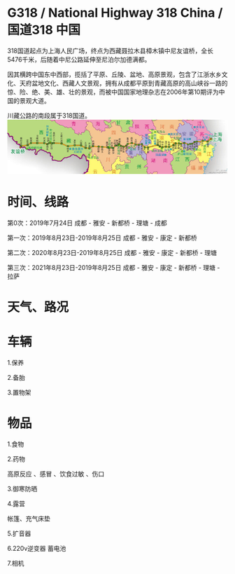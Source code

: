 # G318 / National Highway 318 China /国道318 中国

318国道起点为上海人民广场，终点为西藏聂拉木县樟木镇中尼友谊桥，全长5476千米，后随着中尼公路延伸至尼泊尔加德满都。

因其横跨中国东中西部，揽括了平原、丘陵、盆地、高原景观，包含了江浙水乡文化、天府盆地文化、西藏人文景观，拥有从成都平原到青藏高原的高山峡谷一路的惊、险、绝、美、雄、壮的景观，而被中国国家地理杂志在2006年第10期评为中国的景观大道。

川藏公路的南段属于318国道。
![G318](https://github.com/cloudlang/G318/blob/master/IMGS/G318.jpg)


# 时间、线路
第0次：2019年7月24日 成都 - 雅安 - 新都桥 - 理塘 - 成都 

第一次：2019年8月23日-2019年8月25日  成都 - 雅安 - 康定 - 新都桥 

第二次：2020年8月23日-2019年8月25日  成都 - 雅安 - 康定 - 新都桥 - 理塘 

第三次：2021年8月23日-2019年8月25日  成都 - 雅安 - 康定 - 新都桥 - 理塘 - 拉萨

# 天气、路况

# 车辆

1.保养

2.备胎

3.置物架

# 物品

1.食物

2.药物

高原反应 、感冒 、饮食过敏 、伤口

3.御寒防晒
 
4.露营

  帐篷、充气床垫

5.扩音器

6.220v逆变器 蓄电池

7.相机


